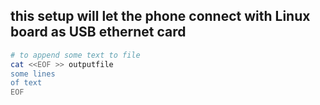 ## this setup will let the phone connect with Linux board as USB ethernet card
```sh
# to append some text to file
cat <<EOF >> outputfile
some lines
of text
EOF
```
